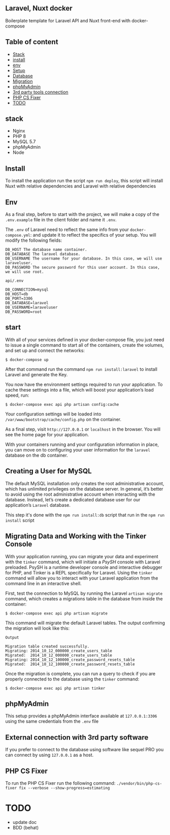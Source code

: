 ## Laravel, Nuxt docker
Boilerplate template for Laravel API and Nuxt front-end with docker-compose

## Table of content
- [Stack](#stack)
- [install](#install)
- [env](#env)
- [Setup](#start)
- [Database](#Creating-a-User-for-MySQL)
- [Migration](#Migrating-Data-and-Working-with-the-Tinker-Console)
- [phpMyAdmin](#phpMyAdmin)
- [3rd party tools connection](#External-connection-with-3rd-party-software)
- [PHP CS Fixer](#PHP-CS-Fixer)
- [TODO](#todo)

## stack
- Nginx
- PHP 8
- MySQL 5.7
- phpMyAdmin
- Node

## Install

To install the application run the script `npm run deploy`, this script will install Nuxt with relative dependencies and Laravel with relative dependencies

## Env

As a final step, before to start with the project, we will make a copy of the `.env.example` file in the client folder and name it `.env`.

The `.env` of Laravel need to reflect the same info from your `docker-compose.yml`:  and update it to reflect the specifics of your setup. You will modify the following fields:

```
DB_HOST The database name container.
DB_DATABASE The laravel database.
DB_USERNAME The username for your database. In this case, we will use laraveluser.
DB_PASSWORD The secure password for this user account. In this case, we will use root.

api/.env

DB_CONNECTION=mysql
DB_HOST=db
DB_PORT=3306
DB_DATABASE=laravel
DB_USERNAME=laraveluser
DB_PASSWORD=root
```

## start

With all of your services defined in your docker-compose file, you just need to issue a single command to start all of the containers, create the volumes, and set up and connect the networks:


`$ docker-compose up`

After that command run the command `npm run install:laravel` to install Laravel and generate the Key.

You now have the environment settings required to run your application. To cache these settings into a file, which will boost your application’s load speed, run:

`$ docker-compose exec api php artisan config:cache`

Your configuration settings will be loaded into `/var/www/bootstrap/cache/config.php` on the container.

As a final step, visit `http://127.0.0.1`  or `localhost` in the browser. You will see the home page for your application.

With your containers running and your configuration information in place, you can move on to configuring your user information for the `laravel` database on the db container.

##  Creating a User for MySQL

The default MySQL installation only creates the root administrative account, which has unlimited privileges on the database server. In general, it’s better to avoid using the root administrative account when interacting with the database. Instead, let’s create a dedicated database user for our application’s `Laravel` database.

This step it's done with the `npm run install:db` script that run in the `npm run install` script

## Migrating Data and Working with the Tinker Console

With your application running, you can migrate your data and experiment with the `tinker` command, which will initiate a *PsySH* console with Laravel preloaded. PsySH is a runtime developer console and interactive debugger for PHP, and Tinker is a REPL specifically for Laravel. Using the `tinker` command will allow you to interact with your Laravel application from the command line in an interactive shell.

First, test the connection to MySQL by running the Laravel `artisan migrate` command, which creates a migrations table in the database from inside the container:

`$ docker-compose exec api php artisan migrate`

This command will migrate the default Laravel tables. The output confirming the migration will look like this:

```
Output

Migration table created successfully.
Migrating: 2014_10_12_000000_create_users_table
Migrated:  2014_10_12_000000_create_users_table
Migrating: 2014_10_12_100000_create_password_resets_table
Migrated:  2014_10_12_100000_create_password_resets_table
```

Once the migration is complete, you can run a query to check if you are properly connected to the database using the `tinker` command:

`$ docker-compose exec api php artisan tinker`

## phpMyAdmin

This setup provides a phpMyAdmin interface available at `127.0.0.1:3306` using the same credentials from the `.env` file

## External connection with 3rd party software

If you prefer to connect to the database using software like sequel PRO you can connect by using `127.0.0.1` as a host.

## PHP CS Fixer

To run the PHP CS Fixer run the following command: `./vendor/bin/php-cs-fixer fix --verbose --show-progress=estimating`

# TODO #

- update doc
- BDD (behat)
